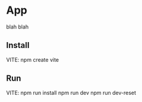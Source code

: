 # App

blah blah

## Install

VITE:
npm create vite

## Run

VITE:
npm run install
npm run dev
npm run dev-reset
